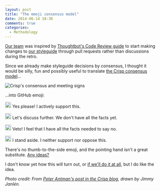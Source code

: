 ```yaml
---
layout: post
title: "The emoji consensus model"
date: 2014-06-14 18:30
comments: true
categories:
  - Methodology
---
```


[Our team](http://barsoom.se) was inspired by [Thoughtbot's Code Review guide](https://github.com/thoughtbot/guides/tree/master/code-review) to start making changes to [our styleguide](https://github.com/barsoom/devbook/tree/master/styleguide) through pull requests rather than discussions during the retro.

Since we already make styleguide decisions by consensus, I thought it would be silly, fun and possibly useful to translate [the Crisp consensus model](http://blog.crisp.se/2014/03/27/peterantman/crisp-consensus-model-2-1)…

![Crisp's consensus and meeting signs](http://f.cl.ly/items/02461j150J1h3S3j3j3G/crisp.jpg)

…into GitHub emoji:

<img src="https://assets-cdn.github.com/images/icons/emoji/thumbsup.png" class="no-box" style="width:20px;height:20px" alt=":thumbsup:" title=":thumbsup:"> Yes please! I actively support this.

<img src="https://assets-cdn.github.com/images/icons/emoji/point_right.png" class="no-box" style="width:20px;height:20px" alt=":point_right:" title=":point_right:"> Let's discuss further. We don't have all the facts yet.

<img src="https://assets-cdn.github.com/images/icons/emoji/thumbsdown.png" class="no-box" style="width:20px;height:20px" alt=":thumbsdown:" title=":thumbsdown"> Veto! I feel that I have all the facts needed to say no.

<img src="https://assets-cdn.github.com/images/icons/emoji/punch.png" class="no-box" style="width:20px;height:20px" alt=":punch:" title=":punch:"> I stand aside. I neither support nor oppose this.

There's no thumb-to-the-side emoji, and the pointing hand isn't a great substitute. [Any ideas?](http://www.emoji-cheat-sheet.com/)

I don't know yet how this will turn out, or [if we'll do it at all](https://github.com/barsoom/devbook/pull/2), but I do like the idea.

*Photo credit: From [Peter Antman's post in the Crisp blog](http://blog.crisp.se/2014/03/27/peterantman/crisp-consensus-model-2-1), drawn by Jimmy Janlén.*
